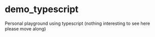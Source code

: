 # demo_typescript
Personal playground using typescript (nothing interesting to see here please move along)
